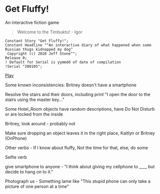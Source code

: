 # Get Fluffy!

An interactive fiction game

> Welcome to the Timbuktu!
>    \- Igor

```inform7
Constant Story "Get Fluffy!";
Constant Headline "^An interactive diary of what happened when some Russian thugs kidnapped my dog^
 Copyright (c) 2020 Jeff Stone^";
Release 0;
! Default for Serial is yymmdd of date of compilation
!Serial "200105";
```

[Play](https://stone1343.github.io/get-fluffy/public/index.html)

Some known inconsistencies: Britney doesn't have a smartphone

Resolve the stairs and their doors, including print "I open the door to the stairs using the master key..."

Some Hotel_Room objects have random descriptions, have Do Not Disturb or are locked from the inside

Britney, look around - probably not

Make sure dropping an object leaves it in the right place, Kaitlyn or Britney (OnPhone)

Other verbs - If I know about fluffy, Not the time for that, else, do some

Selfie verb

give smartphone to anyone - "I think about giving my cellphone to ____ but decide to hang on to it."

Photograph us - Something lame like "This stupid phone can only take a picture of one person at a time"
